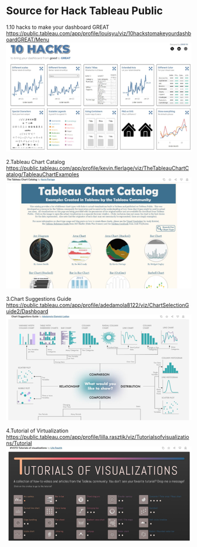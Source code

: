 # Source for Hack Tableau Public

1.10 hacks to make your dashboard GREAT<br>
https://public.tableau.com/app/profile/louisyu/viz/10hackstomakeyourdashboardGREAT/Menu<br>
![image](https://github.com/Kanangnut/Source-for-Hack-Tableau-Public/blob/main/SourcePhoto/10Hack.JPG)
<br>
<br>
2.Tableau Chart Catalog<br>
https://public.tableau.com/app/profile/kevin.flerlage/viz/TheTableauChartCatalog/TableauChartExamples<br>
![image](https://github.com/Kanangnut/Source-for-Hack-Tableau-Public/blob/main/SourcePhoto/TableauCahartCatalog.JPG)
<br>
<br>
3.Chart Suggestions Guide<br>
https://public.tableau.com/app/profile/adedamola8122/viz/ChartSelectionGuide2/Dashboard<br>
![image](https://github.com/Kanangnut/Source-for-Hack-Tableau-Public/blob/main/SourcePhoto/CahartSuggestionsGuide.JPG)
<br>
<br>
4.Tutorial of Virtualization<br>
https://public.tableau.com/app/profile/lilla.rasztik/viz/Tutorialsofvisualizations/Tutorial<br>
![image](https://github.com/Kanangnut/Source-for-Hack-Tableau-Public/blob/main/SourcePhoto/TutorialsofViz.JPG)
<br>
<br>

